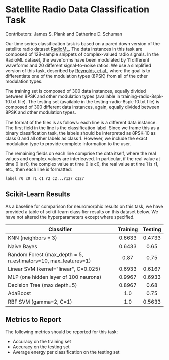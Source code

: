 # Satellite Radio Data Classification Task

Contributors: James S. Plank and Catherine D. Schuman

Our time series classification task is based on a pared down version of the satellite radio dataset [RadioML](https://www.deepsig.io/datasets). The data instances in this task are composed of 128-sample snippets of complex-valued radio signals.  In the RadioML dataset, the waveforms have been modulated by 11 different waveforms and 20 different signal-to-noise ratios.  We use a simplified version of this task, described by [Reynolds, et al.](http://neuromorphic.eecs.utk.edu/publications/2018-07-24-a-comparison-of-neuromorphic-classification-tasks/), where the goal is to differentiate one of the modulation types (8PSK) from all of the other modulation types.  

The training set is composed of 300 data instances, equally divided between 8PSK and other modulation types (available in training-radio-8spk-10.txt file).  The testing set (available in the testing-radio-8spk-10.txt file) is composed of 300 different data instances, again, equally divided between 8PSK and other modulation types.

The format of the files is as follows: each line is a different data instance.  The first field in the line is the classification label.  Since we frame this as a binary classification task, the labels should be interpreted as 8PSK-10 as class 0 and all other labels as class 1.  However, we include the exact modulation type to provide complete information to the user. 

The remaining fields on each line comprise the data itself, where the real values and complex values are interleaved. In particular, if the real value at time 0 is r0, the complex value at time 0 is c0, the real value at time 1 is r1, etc., then each line is formatted:

`label r0 c0 r1 c1 r2 c2...r127 c127`

## Scikit-Learn Results

As a baseline for comparison for neuromorphic results on this task, we have provided a table of scikit-learn classifier results on this dataset below.  We have not altered the hyperparameters except where specified. 

| Classifier | Training | Testing |
| --- | :---: | :---: |
| KNN (neighbors = 3) | 0.6633 | 0.4733 |
| Naive Bayes | 0.6433 | 0.65 |
| Random Forest (max_depth = 5, n_estimators=10, max_features=1) | 0.87 | 0.75 | 
| Linear SVM (kernel="linear", C=0.025) | 0.6933 | 0.6167 |
| MLP (one hidden layer of 100 neurons) | 0.9967 | 0.6933 | 
| Decision Tree (max depth=5) | 0.8967 | 0.68 |
| AdaBoost | 1.0 | 0.75 | 
| RBF SVM (gamma=2, C=1) | 1.0 | 0.5633 |

## Metrics to Report

The following metrics should be reported for this task:
- Accuracy on the training set
- Accuracy on the testing set
- Average energy per classification on the testing set
